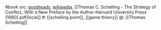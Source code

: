 #book 
src: [goodreads](https://www.goodreads.com/book/show/317330.The_Strategy_of_Conflict), [wikipedia](https://en.wikipedia.org/wiki/Thomas_Schelling#The_Strategy_of_Conflict), [[Thomas C. Schelling - The Strategy of Conflict_ With a New Preface by the Author-Harvard University Press (1980).pdf|local]]
#: [[schelling point]], [[game theory]] 
@: [[Thomas Schelling]] 


